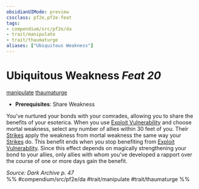 ```yaml
---
obsidianUIMode: preview
cssclass: pf2e,pf2e-feat
tags:
- compendium/src/pf2e/da
- trait/manipulate
- trait/thaumaturge
aliases: ["Ubiquitous Weakness"]
---
```

# Ubiquitous Weakness  *Feat 20*  
[manipulate](/rules/traits/manipulate.md)  [thaumaturge](/rules/traits/thaumaturge-da.md)  

- **Prerequisites**: Share Weakness

You've nurtured your bonds with your comrades, allowing you to share the benefits of your esoterica. When you use [Exploit Vulnerability](/rules/actions/exploit-vulnerability-da.md) and choose mortal weakness, select any number of allies within 30 feet of you. Their [Strikes](/rules/actions/strike.md) apply the weakness from mortal weakness the same way your [Strikes](/rules/actions/strike.md) do. This benefit ends when you stop benefiting from [Exploit Vulnerability](/rules/actions/exploit-vulnerability-da.md). Since this effect depends on magically strengthening your bond to your allies, only allies with whom you've developed a rapport over the course of one or more days gain the benefit.

*Source: Dark Archive p. 47*  
%% #compendium/src/pf2e/da #trait/manipulate #trait/thaumaturge %%